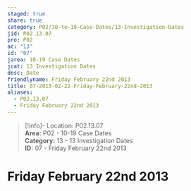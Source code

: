 ```yaml
---  
staged: true  
share: true  
category: P02/10-to-19-Case-Dates/13-Investigation-Dates  
jid: P02.13.07  
pro: P02  
ac: "13"  
id: "07"  
jarea: 10-19 Case Dates  
jcat: 13 Investigation Dates  
desc: Date  
friendlyname: Friday February 22nd 2013  
title: 07-2013-02-22-Friday-February-22nd-2013  
aliases:  
  - P02.13.07  
  - Friday February 22nd 2013  
---  
```

  
>[!info]- Location: P02.13.07  
>**Area:** P02 - 10-19 Case Dates  
>**Category:** 13 - 13 Investigation Dates  
>**ID:** 07 - Friday February 22nd 2013  
  
# Friday February 22nd 2013  
